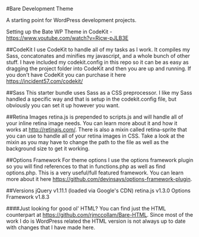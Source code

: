 #Bare Development Theme

A starting point for WordPress development projects.

Setting up the Bate WP Theme in CodeKit - https://www.youtube.com/watch?v=Rjcw-pJLB3E

##CodeKit
I use CodeKit to handle all of my tasks as I work. It compiles my Sass, concatonates and minifies my javascript, and a whole bunch of other stuff. I have included my codekit.config in this repo so it can be as easy as dragging the project folder into CodeKit and then you are up and running. If you don't have CodeKit you can purchase it here https://incident57.com/codekit/

##Sass
This starter bundle uses Sass as a CSS preprocessor. I like my Sass handled a specific way and that is setup in the codekit.config file, but obviously you can set it up however you want.

##Retina Images
retina.js is prepended to scripts.js and will handle all of your inline retina image needs. You can learn more about it and how it works at http://retinajs.com/. There is also a mixin called retina-sprite that you can use to handle all of your retina images in CSS. Take a look at the mixin as you may have to change the path to the file as well as the background size to get it working.

##Options Framework
For theme options I use the options framework plugin so you will find references to that in functions.php as well as find options.php. This is a very useful/full featured framework. You can learn more about it here https://github.com/devinsays/options-framework-plugin.

##Versions
jQuery v1.11.1 (loaded via Google's CDN)
retina.js v1.3.0
Options Framework v1.8.3

####Just looking for good ol' HTML?
You can find just the HTML counterpart at https://github.com/rjmccollam/Bare-HTML. Since most of the work I do is WordPress related the HTML version is not always up to date with changes that I have made here.